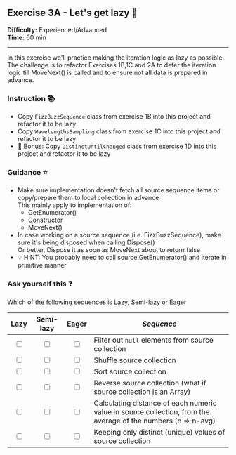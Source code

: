 ## Exercise 3A - Let's get lazy &#x1F971; 

**Difficulty:** Experienced/Advanced  
**Time:** 60 min  
___

In this exercise we'll practice making the iteration logic as lazy as possible.  
The challenge is to refactor Exercises 1B,1C and 2A to defer the iteration logic till MoveNext() is called and to ensure not all data is prepared in advance.

### Instruction &#x1F4DA;
- Copy `FizzBuzzSequence` class from exercise 1B into this project and refactor it to be lazy
- Copy `WavelengthsSampling` class from exercise 1C into this project and refactor it to be lazy
- &#x1F381; Bonus: Copy `DistinctUntilChanged` class from exercise 1D into this project and refactor it to be lazy

### Guidance &#x2B50;
- Make sure implementation doesn't fetch all source sequence items or copy/prepare them to local collection in advance  
  This mainly apply to implementation of:
	- GetEnumerator()
	- Constructor
	- MoveNext()
- In case working on a source sequence (i.e. FizzBuzzSequence), make sure it's being disposed when calling Dispose()  
  Or better, Dispose it as soon as MoveNext about to return false
- &#x1F4A1; HINT: You probably need to call source.GetEnumerator() and iterate in primitive manner

### Ask yourself this &#x2753;
Which of the following sequences is Lazy, Semi-lazy or Eager

| Lazy   | Semi-lazy   | Eager   | *Sequence* |
| :----: | :---------: | :-----: | ---------- |
| <input type="checkbox"> | <input type="checkbox"> | <input type="checkbox"> | Filter out `null` elements from source collection | 
| <input type="checkbox"> | <input type="checkbox"> | <input type="checkbox"> | Shuffle source collection | 
| <input type="checkbox"> | <input type="checkbox"> | <input type="checkbox"> | Sort source collection | 
| <input type="checkbox"> | <input type="checkbox"> | <input type="checkbox"> | Reverse source collection (what if source collection is an Array) | 
| <input type="checkbox"> | <input type="checkbox"> | <input type="checkbox"> | Calculating distance of each numeric value in source collection, from the average of the numbers (n => n-avg) | 
| <input type="checkbox"> | <input type="checkbox"> | <input type="checkbox"> | Keeping only distinct (unique) values of source collection | 
